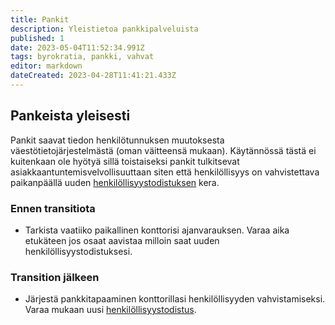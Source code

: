 ```yaml
---
title: Pankit
description: Yleistietoa pankkipalveluista
published: 1
date: 2023-05-04T11:52:34.991Z
tags: byrokratia, pankki, vahvat
editor: markdown
dateCreated: 2023-04-28T11:41:21.433Z
---
```


## Pankeista yleisesti
Pankit saavat tiedon henkilötunnuksen muutoksesta väestötietojärjestelmästä (oman väitteensä mukaan). Käytännössä tästä ei kuitenkaan ole hyötyä sillä toistaiseksi pankit tulkitsevat asiakkaantuntemisvelvollisuuttaan siten että henkilöllisyys on vahvistettava paikanpäällä uuden [henkilöllisyystodistuksen](/byrokratia/poliisi/henkkarit) kera.

### Ennen transitiota
- Tarkista vaatiiko paikallinen konttorisi ajanvarauksen. Varaa aika etukäteen jos osaat aavistaa milloin saat uuden henkilöllisyystodistuksesi.

### Transition jälkeen
- Järjestä pankkitapaaminen konttorillasi henkilöllisyyden vahvistamiseksi. Varaa mukaan uusi [henkilöllisyystodistus](/byrokratia/poliisi/henkkarit).